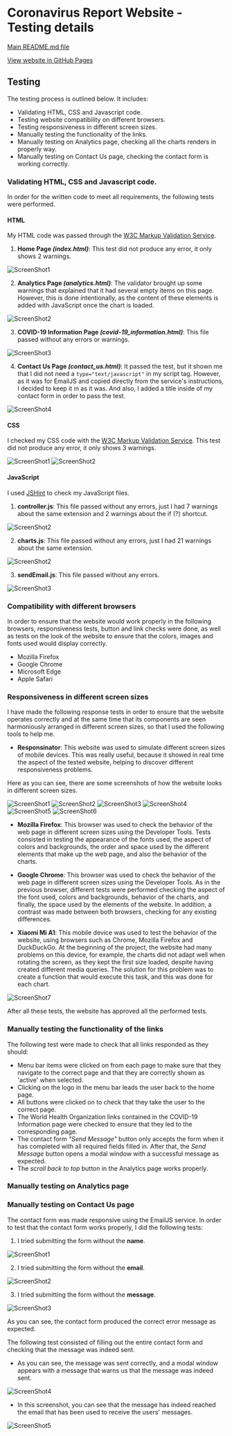 # Coronavirus Report Website - Testing details

<a href="https://github.com/cotebarrientos/2nd-milestone-project-coronavirus-report/blob/master/README.md" target="_blank">Main README.md file</a>

<a href="https://cotebarrientos.github.io/2nd-milestone-project-coronavirus-report/" target="_blank">View website in GitHub Pages</a>

## Testing

The testing process is outlined below. It includes:

- Validating HTML, CSS and Javascript code.
- Testing website compatibility on different browsers.
- Testing responsiveness in different screen sizes.
- Manually testing the functionality of the links.
- Manually testing on Analytics page, checking all the charts renders in properly way.
- Manually testing on Contact Us page, checking the contact form is working correctly.

### Validating HTML, CSS and Javascript code.

In order for the written code to meet all requirements, the following tests were performed.

#### HTML

My HTML code was passed through the <a href="https://validator.w3.org/" target="_blank">W3C Markup Validation Service</a>. 

1. **Home Page *(index.html)***: This test did not produce any error, it only shows 2 warnings.

![ScreenShot1](/assets/testing-img/home-page-test.PNG)

2. **Analytics Page *(analytics.html)***: The validator brought up some warnings that explained that it had several empty items on this page. However, this is done intentionally, as the content of these elements is added with JavaScript once the chart is loaded. 

![ScreenShot2](/assets/testing-img/analytics-page-test.PNG)

3. **COVID-19 Information Page *(covid-19_information.html)***: This file passed without any errors or warnings.

![ScreenShot3](/assets/testing-img/covid-info-test.PNG)

4. **Contact Us Page *(contact_us.html)***: It passed the test, but it shown me that I did not need a `type="text/javascript"` in my script tag. However, as it was for EmailJS and copied directly from the service's instructions, I decided to keep it in as it was. And also, I added a title inside of my contact form in order to pass the test.

![ScreenShot4](/assets/testing-img/contact-page-test.PNG)

#### CSS

I checked my CSS code with the <a href="https://jigsaw.w3.org/css-validator/" target="_blank">W3C Markup Validation Service</a>. 
This test did not produce any error, it only shows 3 warnings.

![ScreenShot1](/assets/testing-img/style-css-test.PNG)
![ScreenShot2](/assets/testing-img/style-css-test2.PNG)

#### JavaScript

I used <a href="https://jshint.com/" target="_blank">JSHint</a> to check my JavaScript files.

1. **controller.js**: This file passed without any errors, just I had 7 warnings about the same extension and 2 warnings about the if (?) shortcut.

![ScreenShot2](/assets/testing-img/controller-js-test.PNG)

2. **charts.js**: This file passed without any errors, just I had 21 warnings about the same extension.

![ScreenShot2](/assets/testing-img/charts-js-test.PNG)

3. **sendEmail.js**: This file passed without any errors.

![ScreenShot3](/assets/testing-img/sendEmail-js-test.PNG)

### Compatibility with different browsers

In order to ensure that the website would work properly in the following browsers, responsiveness tests, button and link checks were done, as well as tests on the look of the website to ensure that the colors, images and fonts used would display correctly.

- Mozilla Firefox
- Google Chrome
- Microsoft Edge
- Apple Safari

### Responsiveness in different screen sizes

I have made the following response tests in order to ensure that the website operates correctly and at the same time that its components are seen harmoniously arranged in different screen sizes, so that I used the following tools to help me.

- **Responsinator**: This website was used to simulate different screen sizes of mobile devices. This was really useful, because it showed in real time the aspect of the tested website, helping to discover different responsiveness problems.

Here as you can see, there are some screenshots of how the website looks in different screen sizes.

![ScreenShot1](/assets/testing-img/android-1.jpg)
![ScreenShot2](/assets/testing-img/android-2.jpg)
![ScreenShot3](/assets/testing-img/iphone-1.jpg)
![ScreenShot4](/assets/testing-img/iphone-2.jpg)
![ScreenShot5](/assets/testing-img/tablet-1.jpg)
![ScreenShot6](/assets/testing-img/tablet-2.jpg)

- **Mozilla Firefox**: This browser was used to check the behavior of the web page in different screen sizes using the Developer Tools. Tests consisted in testing the appearance of the fonts used, the aspect of colors and backgrounds, the order and space used by the different elements that make up the web page, and also the behavior of the charts.

- **Google Chrome**: This browser was used to check the behavior of the web page in different screen sizes using the Developer Tools. As in the previous browser, different tests were performed checking the aspect of the font used, colors and backgrounds, behavior of the charts, and finally, the space used by the elements of the website. In addition, a contrast was made between both browsers, checking for any existing differences.

- **Xiaomi Mi A1**: This mobile device was used to test the behavior of the website, using browsers such as Chrome, Mozilla Firefox and DuckDuckGo. At the beginning of the project, the website had many problems on this device, for example, the charts did not adapt well when rotating the screen, as they kept the first size loaded, despite having created different media queries. The solution for this problem was to create a function that would execute this task, and this was done for each chart.

![ScreenShot7](/assets/testing-img/solution-responsiveness-charts.PNG)

After all these tests, the website has approved all the performed tests.

### Manually testing the functionality of the links

The following test were made to check that all links responded as they should:

- Menu bar items were clicked on from each page to make sure that they navigate to the correct page and that they are correctly shown as 'active' when selected.
- Clicking on the logo in the menu bar leads the user back to the home page.
- All buttons were clicked on to check that they take the user to the correct page.
- The World Health Organization links contained in the COVID-19 Information page were checked to ensure that they led to the corresponding page.
- The contact form *"Send Message"* button only accepts the form when it has completed with all required fields filled in. After that, the *Send Message* button opens a modal window with a successful message as expected. 
- The *scroll back to top* button in the Analytics page works properly.

### Manually testing on Analytics page

### Manually testing on Contact Us page

The contact form was made responsive using the EmailJS service. In order to test that the contact form works properly, I did the following tests:

 1. I tried submitting the form without the **name**.

![ScreenShot1](/assets/testing-img/contact-form-test-1.png)

2. I tried submitting the form without the **email**.

![ScreenShot2](/assets/testing-img/contact-form-test-2.PNG)

3. I tried submitting the form without the **message**.

![ScreenShot3](/assets/testing-img/contact-form-test-3.png)

As you can see, the contact form produced the correct error message as expected.

The following test consisted of filling out the entire contact form and checking that the message was indeed sent.

-  As you can see, the message was sent correctly, and a modal window appears with a message that warns us that the message was indeed sent.

![ScreenShot4](/assets/testing-img/contact-form-test-4.png)

- In this screenshot, you can see that the message has indeed reached the email that has been used to receive the users' messages.

![ScreenShot5](/assets/testing-img/contact-form-test-5.png)